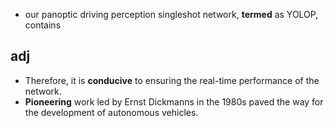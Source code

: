 + our panoptic driving perception singleshot network, **termed** as YOLOP, contains

## adj

+ Therefore, it is **conducive** to ensuring the real-time performance of the network.
+ **Pioneering** work led by Ernst Dickmanns in the 1980s paved the way for the development of autonomous vehicles.

